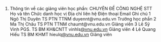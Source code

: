 1. Thông tin về các giảng viên học phần: CHUYÊN ĐỀ CÔNG NGHỆ
STT Họ và tên Chức danh học vị Địa chỉ liên hệ Điện thoại Email Ghi chú 1 Ngô Thị Duyên TS PTN TTNM duyennt\@vnu.edu.vn Trưởng học phần
2 Ma Thị Châu TS PTN TTNM chaumt\@vnu.edu.vn Giảng viên
3 Lê Sỹ Vinh PGS. TS BM KH&CNTT vinhls[\@vnu.edu.vn](mailto:thainp@vnu.edu.vn) Giảng viên
4 Lê Quang Hiếu TS BM KHMT hieulq[\@vnu.edu.vn](mailto:cuongla@vnu.edu.vn) Giảng viên
